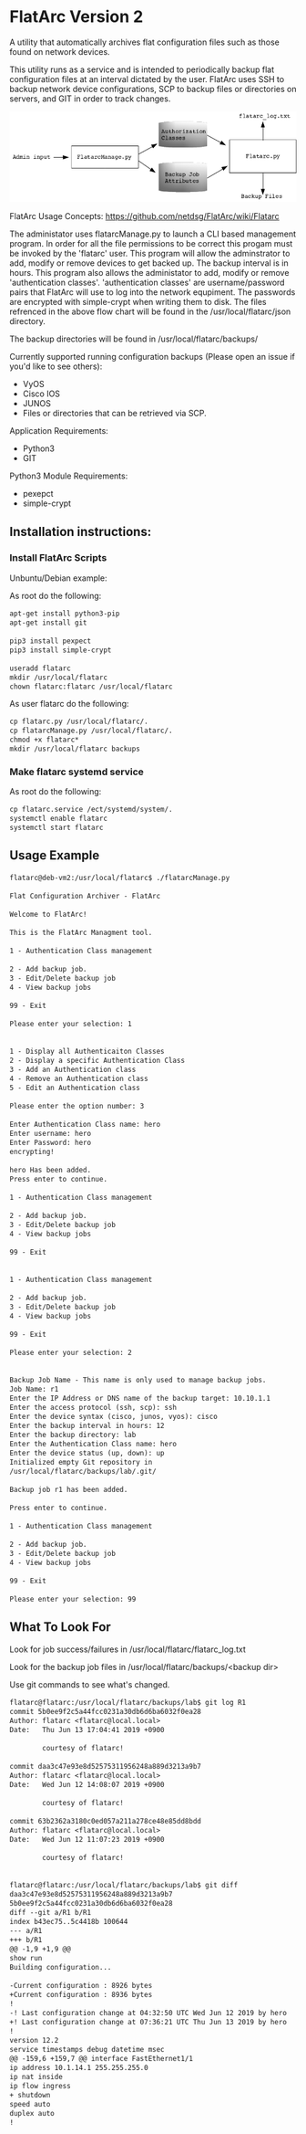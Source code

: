 # FlatArc Version 2
A utility that automatically archives flat configuration files such as those found on network devices.

This utility runs as a service and is intended to periodically backup flat configuration files at an interval dictated by the user.  FlatArc uses SSH to backup network device configurations, SCP to backup files or directories on servers, and GIT in order to track changes.

![alt tag](https://github.com/netdsg/FlatArc/blob/master/FlatArcFlow.png)

FlatArc Usage Concepts: https://github.com/netdsg/FlatArc/wiki/Flatarc

The administator uses flatarcManage.py to launch a CLI based management program.  In order for all the file permissions to be correct this progam must be invoked by the 'flatarc' user.  This program will allow the adminstrator to add, modify or remove devices to get backed up.  The backup interval is in hours.  This program also allows the administator to add, modify or remove 'authentication classes'.  'authentication classes' are username/password pairs that FlatArc will use to log into the network equpiment.  The passwords are encrypted with simple-crypt when writing them to disk.  The files refrenced in the above flow chart will be found in the /usr/local/flatarc/json directory.

The backup directories will be found in /usr/local/flatarc/backups/

Currently supported running configuration backups (Please open an issue if you'd like to see others):
- VyOS
- Cisco IOS
- JUNOS
- Files or directories that can be retrieved via SCP.

Application Requirements:
- Python3
- GIT

Python3 Module Requirements:
- pexepct
- simple-crypt

## Installation instructions: ##
### Install FlatArc Scripts ###
Unbuntu/Debian example:

As root do the following:

    apt-get install python3-pip
    apt-get install git

    pip3 install pexpect
    pip3 install simple-crypt

    useradd flatarc
    mkdir /usr/local/flatarc
    chown flatarc:flatarc /usr/local/flatarc

As user flatarc do the following:

    cp flatarc.py /usr/local/flatarc/.
    cp flatarcManage.py /usr/local/flatarc/.
    chmod +x flatarc*
    mkdir /usr/local/flatarc backups

### Make flatarc systemd service ####
As root do the following:

    cp flatarc.service /ect/systemd/system/.
    systemctl enable flatarc
    systemctl start flatarc
## Usage Example ##
	flatarc@deb-vm2:/usr/local/flatarc$ ./flatarcManage.py

	Flat Configuration Archiver - FlatArc

	Welcome to FlatArc!

	This is the FlatArc Managment tool.

	1 - Authentication Class management

	2 - Add backup job.
	3 - Edit/Delete backup job
	4 - View backup jobs

	99 - Exit

	Please enter your selection: 1


	1 - Display all Authenticaiton Classes
	2 - Display a specific Authentication Class
	3 - Add an Authentication class
	4 - Remove an Authentication class
	5 - Edit an Authentication class

	Please enter the option number: 3

	Enter Authentication Class name: hero
	Enter username: hero
	Enter Password: hero
	encrypting!

	hero Has been added.
	Press enter to continue.

	1 - Authentication Class management

	2 - Add backup job.
	3 - Edit/Delete backup job
	4 - View backup jobs

	99 - Exit


	1 - Authentication Class management

	2 - Add backup job.
	3 - Edit/Delete backup job
	4 - View backup jobs

	99 - Exit

	Please enter your selection: 2


	Backup Job Name - This name is only used to manage backup jobs.
	Job Name: r1
	Enter the IP Address or DNS name of the backup target: 10.10.1.1
	Enter the access protocol (ssh, scp): ssh
	Enter the device syntax (cisco, junos, vyos): cisco
	Enter the backup interval in hours: 12
	Enter the backup directory: lab
	Enter the Authentication Class name: hero
	Enter the device status (up, down): up
	Initialized empty Git repository in /usr/local/flatarc/backups/lab/.git/

	Backup job r1 has been added.

	Press enter to continue.

	1 - Authentication Class management

	2 - Add backup job.
	3 - Edit/Delete backup job
	4 - View backup jobs

	99 - Exit

	Please enter your selection: 99
## What To Look For ##
Look for job success/failures in /usr/local/flatarc/flatarc_log.txt

Look for the backup job files in /usr/local/flatarc/backups/\<backup dir\>
	
Use git commands to see what's changed.

	flatarc@flatarc:/usr/local/flatarc/backups/lab$ git log R1
	commit 5b0ee9f2c5a44fcc0231a30db6d6ba6032f0ea28
	Author: flatarc <flatarc@local.local>
	Date:   Thu Jun 13 17:04:41 2019 +0900

    		courtesy of flatarc!

	commit daa3c47e93e8d52575311956248a889d3213a9b7
	Author: flatarc <flatarc@local.local>
	Date:   Wed Jun 12 14:08:07 2019 +0900

    		courtesy of flatarc!

	commit 63b2362a3180c0ed057a211a278ce48e85dd8bdd
	Author: flatarc <flatarc@local.local>
	Date:   Wed Jun 12 11:07:23 2019 +0900

    		courtesy of flatarc!


	flatarc@flatarc:/usr/local/flatarc/backups/lab$ git diff daa3c47e93e8d52575311956248a889d3213a9b7 5b0ee9f2c5a44fcc0231a30db6d6ba6032f0ea28
	diff --git a/R1 b/R1
	index b43ec75..5c4418b 100644
	--- a/R1
	+++ b/R1
	@@ -1,9 +1,9 @@
 	show run
 	Building configuration...
 
	-Current configuration : 8926 bytes
	+Current configuration : 8936 bytes
 	!
	-! Last configuration change at 04:32:50 UTC Wed Jun 12 2019 by hero
	+! Last configuration change at 07:36:21 UTC Thu Jun 13 2019 by hero
 	!
 	version 12.2
 	service timestamps debug datetime msec
	@@ -159,6 +159,7 @@ interface FastEthernet1/1
  	ip address 10.1.14.1 255.255.255.0
  	ip nat inside
  	ip flow ingress
	+ shutdown
  	speed auto
  	duplex auto
 	!


